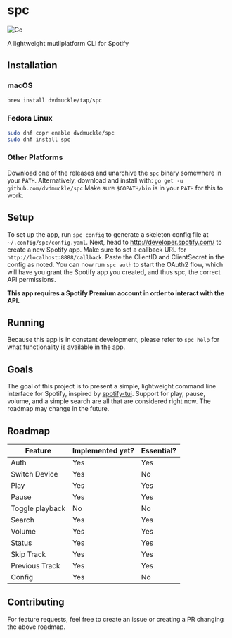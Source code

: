 # spc

![Go](https://github.com/dvdmuckle/spc/workflows/Go/badge.svg?branch=master)

A lightweight mutliplatform CLI for Spotify

## Installation

### macOS

```bash
brew install dvdmuckle/tap/spc
```

### Fedora Linux

```bash
sudo dnf copr enable dvdmuckle/spc
sudo dnf install spc
```

### Other Platforms

Download one of the releases and unarchive the `spc` binary somewhere in your `PATH`. Alternatively, download and install with:
``
go get -u github.com/dvdmuckle/spc
``
Make sure `$GOPATH/bin` is in your `PATH` for this to work.

## Setup

To set up the app, run `spc config` to generate a skeleton config file at `~/.config/spc/config.yaml`. Next, head to <http://developer.spotify.com/> to create a new Spotify app. Make sure to set a callback URL for `http://localhost:8888/callback`. Paste the ClientID and ClientSecret in the config as noted. You can now run `spc auth` to start the OAuth2 flow, which will have you grant the Spotify app you created, and thus spc, the correct API permissions.

**This app requires a Spotify Premium account in order to interact with the API.**

## Running

Because this app is in constant development, please refer to `spc help` for what functionality is available in the app.

## Goals

The goal of this project is to present a simple, lightweight command line interface for Spotify, inspired by [spotify-tui](https://github.com/Rigellute/spotify-tui). Support for play, pause, volume, and a simple search are all that are considered right now. The roadmap may change in the future.

## Roadmap

| Feature | Implemented yet? | Essential? |
|---------|------------------|------------|
| Auth | Yes | Yes |
| Switch Device | Yes | No |
| Play | Yes | Yes |
| Pause | Yes | Yes |
| Toggle playback | No | No |
| Search | Yes | Yes |
| Volume | Yes | Yes |
| Status | Yes | Yes |
| Skip Track | Yes | Yes |
| Previous Track | Yes | Yes |
| Config | Yes | No |

## Contributing

For feature requests, feel free to create an issue or creating a PR changing the above roadmap.
